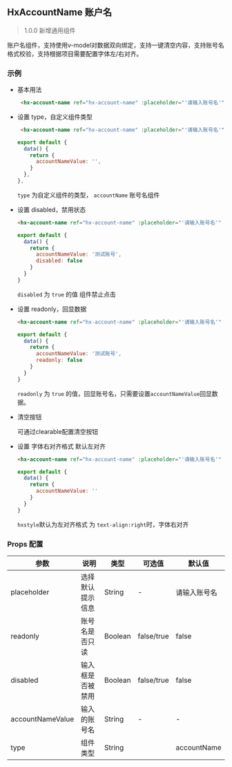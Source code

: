 ## HxAccountName 账户名

> 1.0.0 新增通用组件

账户名组件，支持使用v-model对数据双向绑定，支持一键清空内容，支持账号名格式校验，支持根据项目需要配置字体左/右对齐。

### 示例

- 基本用法

  ```html
   <hx-account-name ref="hx-account-name" :placeholder="'请输入账号名'" :label="'账号名'" :type="'accountName'" v-model="accountNameValue"></hx-account-name>
  ```


- 设置 type，自定义组件类型

  ```html
   <hx-account-name ref="hx-account-name" :placeholder="'请输入账号名'" :label="'账号名'" :type="'accountName'" v-model="accountNameValue"></hx-account-name>
  ```
  ```js
  export default {
    data() {
      return {
        accountNameValue: '',
      }
    },
  },
  ```

  `type` 为自定义组件的类型， `accountName` 账号名组件

- 设置 disabled，禁用状态

  ```html
  <hx-account-name ref="hx-account-name" :placeholder="'请输入账号名'" :label="'账号名'" :type="'accountName'" :disabled="true" v-model="accountNameValue"></hx-account-name>
  ```
  ```js
  export default {
    data() {
      return {
        accountNameValue: '测试账号',
        disabled: false
      }
    }
  }
  ```

  `disabled` 为 `true` 的值 组件禁止点击

- 设置 readonly，回显数据

  ```html
  <hx-account-name ref="hx-account-name" :placeholder="'请输入账号名'" :label="'账号名'" :type="'accountName'" :readonly="true"  v-model="accountNameValue"></hx-account-name>
  ```
  ```js
  export default {
    data() {
      return {
        accountNameValue: '测试账号',
        readonly: false
      }
    }
  }
  ```

  `readonly` 为 `true` 的值，回显账号名，只需要设置`accountNameValue`回显数据。

- 清空按钮

  可通过clearable配置清空按钮

- 设置 字体右对齐格式 默认左对齐

  ```html
  <hx-account-name ref="hx-account-name" :placeholder="'请输入账号名'" :label="'账号名'" :type="'accountName'" :readonly="true" :hxstyle="'text-align:right'" v-model="accountNameValue"></hx-account-name>
  ```
  ```js
  export default {
    data() {
      return {
        accountNameValue: ''  
      }
    }
  }
  ```
    `hxstyle`默认为左对齐格式 为 `text-align:right`时，字体右对齐
      
### Props 配置

| 参数 | 说明 | 类型 | 可选值 | 默认值 |
| - | - | - | - | - |
| placeholder | 选择默认提示信息 | String | - | 请输入账号名 |
| readonly | 账号名是否只读 | Boolean | false/true | false |
| disabled | 输入框是否被禁用 | Boolean | false/true | false |
| accountNameValue | 输入的账号名 | String | - | - |
| type | 组件类型 | String |  | accountName |
